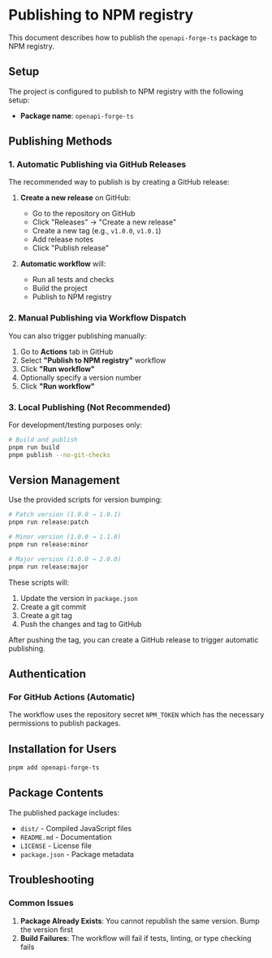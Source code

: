 # Publishing to NPM registry

This document describes how to publish the `openapi-forge-ts` package to NPM registry.

## Setup

The project is configured to publish to NPM registry with the following setup:

- **Package name**: `openapi-forge-ts`

## Publishing Methods

### 1. Automatic Publishing via GitHub Releases

The recommended way to publish is by creating a GitHub release:

1. **Create a new release** on GitHub:
   - Go to the repository on GitHub
   - Click "Releases" → "Create a new release"
   - Create a new tag (e.g., `v1.0.0`, `v1.0.1`)
   - Add release notes
   - Click "Publish release"

2. **Automatic workflow** will:
   - Run all tests and checks
   - Build the project
   - Publish to NPM registry

### 2. Manual Publishing via Workflow Dispatch

You can also trigger publishing manually:

1. Go to **Actions** tab in GitHub
2. Select **"Publish to NPM registry"** workflow
3. Click **"Run workflow"**
4. Optionally specify a version number
5. Click **"Run workflow"**

### 3. Local Publishing (Not Recommended)

For development/testing purposes only:

```bash
# Build and publish
pnpm run build
pnpm publish --no-git-checks
```

## Version Management

Use the provided scripts for version bumping:

```bash
# Patch version (1.0.0 → 1.0.1)
pnpm run release:patch

# Minor version (1.0.0 → 1.1.0)
pnpm run release:minor

# Major version (1.0.0 → 2.0.0)
pnpm run release:major
```

These scripts will:

1. Update the version in `package.json`
2. Create a git commit
3. Create a git tag
4. Push the changes and tag to GitHub

After pushing the tag, you can create a GitHub release to trigger automatic publishing.

## Authentication

### For GitHub Actions (Automatic)

The workflow uses the repository secret `NPM_TOKEN` which has the necessary permissions to publish packages.

## Installation for Users

```bash
pnpm add openapi-forge-ts
```

## Package Contents

The published package includes:

- `dist/` - Compiled JavaScript files
- `README.md` - Documentation
- `LICENSE` - License file
- `package.json` - Package metadata

## Troubleshooting

### Common Issues

1. **Package Already Exists**: You cannot republish the same version. Bump the version first
2. **Build Failures**: The workflow will fail if tests, linting, or type checking fails
